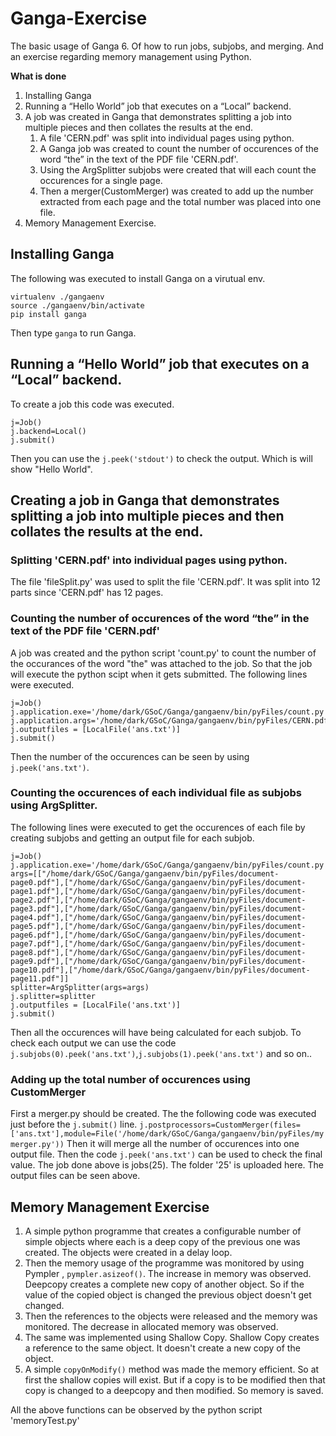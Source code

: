 # Ganga-Exercise
The basic usage of Ganga 6. Of how to run jobs, subjobs, and merging. And an exercise regarding memory management using Python.

__What is done__
1. Installing Ganga
2. Running a “Hello World” job that executes on a “Local” backend.
3. A job was created in Ganga that demonstrates splitting a job into multiple pieces and then collates
the results at the end.
    1. A file 'CERN.pdf' was split into individual pages using python.
    2. A Ganga job was created to count the number of occurences of the word “the” in the text of the PDF file 'CERN.pdf'.
    3. Using the ArgSplitter subjobs were created that will each count the occurences for a single page.
    4. Then a merger(CustomMerger) was created to add up the number extracted from each page and the total number was placed into one file.
4. Memory Management Exercise.
    

## Installing Ganga 

The following was executed to install Ganga on a virutual env. 

```
virtualenv ./gangaenv
source ./gangaenv/bin/activate
pip install ganga
```
Then type `ganga` to run Ganga. 

## Running a “Hello World” job that executes on a “Local” backend.

To create a job this code was executed.

```
j=Job()
j.backend=Local()
j.submit()
```

Then you can use the `j.peek('stdout')` to check the output. Which is will show "Hello World".

## Creating a job in Ganga that demonstrates splitting a job into multiple pieces and then collates the results at the end.
### Splitting 'CERN.pdf' into individual pages using python.

The file 'fileSplit.py' was used to split the file 'CERN.pdf'. It was split into 12 parts since 'CERN.pdf' has 12 pages.

### Counting the number of occurences of the word “the” in the text of the PDF file 'CERN.pdf'

A job was created and the python script 'count.py' to count the number of the occurances of the word "the" was attached to the job. 
So that the job will execute the python scipt when it gets submitted.
The following lines were executed.

```
j=Job()
j.application.exe='/home/dark/GSoC/Ganga/gangaenv/bin/pyFiles/count.py'
j.application.args='/home/dark/GSoC/Ganga/gangaenv/bin/pyFiles/CERN.pdf'
j.outputfiles = [LocalFile('ans.txt')]
j.submit()
```
Then the number of the occurences can be seen by using `j.peek('ans.txt')`.

### Counting the occurences of each individual file as subjobs using ArgSplitter.
The following lines were executed to get the occurences of each file by creating subjobs and getting an output file for each subjob.

```
j=Job()
j.application.exe='/home/dark/GSoC/Ganga/gangaenv/bin/pyFiles/count.py'
args=[["/home/dark/GSoC/Ganga/gangaenv/bin/pyFiles/document-page0.pdf"],["/home/dark/GSoC/Ganga/gangaenv/bin/pyFiles/document-page1.pdf"],["/home/dark/GSoC/Ganga/gangaenv/bin/pyFiles/document-page2.pdf"],["/home/dark/GSoC/Ganga/gangaenv/bin/pyFiles/document-page3.pdf"],["/home/dark/GSoC/Ganga/gangaenv/bin/pyFiles/document-page4.pdf"],["/home/dark/GSoC/Ganga/gangaenv/bin/pyFiles/document-page5.pdf"],["/home/dark/GSoC/Ganga/gangaenv/bin/pyFiles/document-page6.pdf"],["/home/dark/GSoC/Ganga/gangaenv/bin/pyFiles/document-page7.pdf"],["/home/dark/GSoC/Ganga/gangaenv/bin/pyFiles/document-page8.pdf"],["/home/dark/GSoC/Ganga/gangaenv/bin/pyFiles/document-page9.pdf"],["/home/dark/GSoC/Ganga/gangaenv/bin/pyFiles/document-page10.pdf"],["/home/dark/GSoC/Ganga/gangaenv/bin/pyFiles/document-page11.pdf"]]
splitter=ArgSplitter(args=args)
j.splitter=splitter
j.outputfiles = [LocalFile('ans.txt')]
j.submit()
```
Then all the occurences will have being calculated for each subjob. To check each output we can use the code `j.subjobs(0).peek('ans.txt')`,`j.subjobs(1).peek('ans.txt')` and so on..

### Adding up the total number of occurences using CustomMerger
First a merger.py should be created. The the following code was executed just before the `j.submit()` line. 
`j.postprocessors=CustomMerger(files=['ans.txt'],module=File('/home/dark/GSoC/Ganga/gangaenv/bin/pyFiles/mymerger.py'))`
Then it will merge all the number of occurences into one output file. Then the code `j.peek('ans.txt')` can be used to check the final value.
The job done above is jobs(25). The folder '25' is uploaded here. The  output files can be seen above.

## Memory Management Exercise

1. A simple python programme that creates a configurable number of simple objects where each is a deep copy of the previous one was created. The objects were created in a delay loop.
2. Then the memory usage of the programme was monitored by using Pympler , `pympler.asizeof()`. The increase in memory was observed. Deepcopy creates a complete new copy of another object. So if the value of the copied object is changed the previous object doesn't get changed.
3. Then the references to the objects were released and the memory was monitored. The decrease in allocated memory was observed.
4. The same was implemented using Shallow Copy. Shallow Copy creates a reference to the same object. It doesn't create a new copy of the object.
5. A simple `copyOnModify()` method was made the memory efficient. So at first the shallow copies will exist. But if a copy is to be modified then that copy is changed to a deepcopy and then modified. So memory is saved. 

All the above functions can be observed by the python script 'memoryTest.py'

